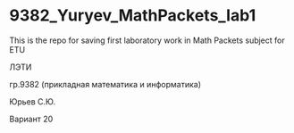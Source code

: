 # 9382_Yuryev_MathPackets_lab1
This is the repo for saving first laboratory work in Math Packets subject for ETU

ЛЭТИ

гр.9382 (прикладная математика и информатика)

Юрьев С.Ю.

Вариант 20
